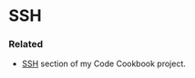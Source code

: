 # SSH

### Related

- [SSH](https://michaelcurrin.github.io/code-cookbook/recipes/shell/ssh/) section of my Code Cookbook project.
